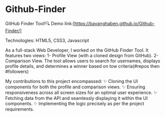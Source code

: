 # Github-Finder
GitHub Finder Tool!🔍
Demo link:[https://bayanghaben.github.io/Github-Finder/]


Technologies: HTML5, CSS3, Javascript

As a full-stack Web Developer, I worked on the GitHub Finder Tool.
It features two views:
1- Profile View (with a cloned design from GitHub).
2- Comparison View.
The tool allows users to search for usernames, displays profile details, and determines a winner based on tow criteria(#repos then #followers)

My contributions to this project encompassed:
✨ Cloning the UI components for both the profile and comparison views.
✨ Ensuring responsiveness across all screen sizes for an optimal user experience.
✨ Fetching data from the API and seamlessly displaying it within the UI components.
✨ Implementing the logic precisely as per the project requirements.
